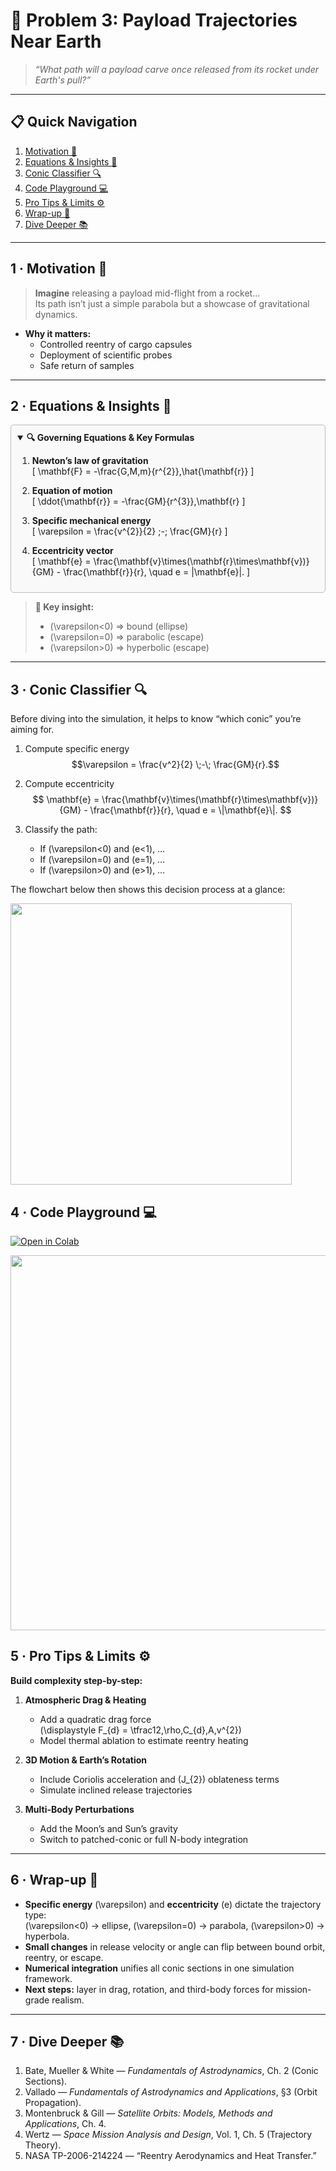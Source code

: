 <!-- ╭────────────────────────────────────────────────╮
     │   🚀  Gravity · Problem 3 — Payload Trajectories Near Earth   │
     ╰────────────────────────────────────────────────╯ -->

# 🚀 **Problem 3: Payload Trajectories Near Earth**

> *“What path will a payload carve once released from its rocket under Earth's pull?”*  

---

## 📋 Quick Navigation
1. [Motivation 🎯](#motivation)  
2. [Equations & Insights 🔭](#theory)  
3. [Conic Classifier 🔍](#classifier)  
4. [Code Playground 💻](#implementation)  
5. [Pro Tips & Limits ⚙️](#limitations)  
6. [Wrap-up 📝](#conclusions)  
7. [Dive Deeper 📚](#references)  

---

<a name="motivation"></a>
## 1 · Motivation 🎯  
> **Imagine** releasing a payload mid-flight from a rocket…  
> Its path isn’t just a simple parabola but a showcase of gravitational dynamics.

- **Why it matters:**  
  - Controlled reentry of cargo capsules  
  - Deployment of scientific probes  
  - Safe return of samples  

---

<a name="theory"></a>
## 2 · Equations & Insights 🔭

<details open style="border:1px solid #bbb; padding:10px; border-radius:5px; background:#f9f9f9;">
<summary><strong>🔍 Governing Equations & Key Formulas</strong></summary>

1. **Newton’s law of gravitation**  
   \[
     \mathbf{F} = -\frac{G\,M\,m}{r^{2}}\,\hat{\mathbf{r}}
   \]

2. **Equation of motion**  
   \[
     \ddot{\mathbf{r}} = -\frac{GM}{r^{3}}\,\mathbf{r}
   \]

3. **Specific mechanical energy**  
   \[
     \varepsilon = \frac{v^{2}}{2} \;-\; \frac{GM}{r}
   \]

4. **Eccentricity vector**  
   \[
     \mathbf{e}
     = \frac{\mathbf{v}\times(\mathbf{r}\times\mathbf{v})}{GM}
       - \frac{\mathbf{r}}{r},
     \quad
     e = \|\mathbf{e}\|.
   \]
</details>

> **🔑 Key insight:**  
> - \(\varepsilon<0\) ⇒ bound (ellipse)  
> - \(\varepsilon=0\) ⇒ parabolic (escape)  
> - \(\varepsilon>0\) ⇒ hyperbolic (escape)

---

<a name="classifier"></a>
## 3 · Conic Classifier 🔍

Before diving into the simulation, it helps to know “which conic” you’re aiming for.

1. Compute specific energy  
   $$\varepsilon = \frac{v^2}{2} \;-\; \frac{GM}{r}.$$

2. Compute eccentricity  
   $$
   \mathbf{e}
     = \frac{\mathbf{v}\times(\mathbf{r}\times\mathbf{v})}{GM}
       - \frac{\mathbf{r}}{r},
   \quad
   e = \|\mathbf{e}\|.
   $$

3. Classify the path:
   - If \(\varepsilon<0\) and \(e<1\), …  
   - If \(\varepsilon=0\) and \(e=1\), …  
   - If \(\varepsilon>0\) and \(e>1\), …

The flowchart below then shows this decision process at a glance:

<img src="https://i.imgur.com/xqE2pB3.png" width="450">

<a name="implementation"></a>
## 4 · Code Playground 💻

[![Open in Colab](https://colab.research.google.com/assets/colab-badge.svg)](https://colab.research.google.com/drive/1gnPgdtP5c-d5Qyq4MSk7X2K-EFL1byAn?usp=sharing)

<img src="https://i.imgur.com/8s36wPD.png" width="600">

<a name="limitations"></a>
## 5 · Pro Tips & Limits ⚙️

**Build complexity step-by-step:**
1. **Atmospheric Drag & Heating**  
   - Add a quadratic drag force  
     \(\displaystyle F_{d} = \tfrac12\,\rho\,C_{d}\,A\,v^{2}\)  
   - Model thermal ablation to estimate reentry heating  

2. **3D Motion & Earth’s Rotation**  
   - Include Coriolis acceleration and \(J_{2}\) oblateness terms  
   - Simulate inclined release trajectories  

3. **Multi-Body Perturbations**  
   - Add the Moon’s and Sun’s gravity  
   - Switch to patched-conic or full N-body integration  

---

<a name="conclusions"></a>
## 6 · Wrap-up 📝

- **Specific energy** \(\varepsilon\) and **eccentricity** \(e\) dictate the trajectory type:  
  \(\varepsilon<0\) → ellipse, \(\varepsilon=0\) → parabola, \(\varepsilon>0\) → hyperbola.  
- **Small changes** in release velocity or angle can flip between bound orbit, reentry, or escape.  
- **Numerical integration** unifies all conic sections in one simulation framework.  
- **Next steps:** layer in drag, rotation, and third-body forces for mission-grade realism.  

---

<a name="references"></a>
## 7 · Dive Deeper 📚

1. Bate, Mueller & White — *Fundamentals of Astrodynamics*, Ch. 2 (Conic Sections).  
2. Vallado — *Fundamentals of Astrodynamics and Applications*, §3 (Orbit Propagation).  
3. Montenbruck & Gill — *Satellite Orbits: Models, Methods and Applications*, Ch. 4.  
4. Wertz — *Space Mission Analysis and Design*, Vol. 1, Ch. 5 (Trajectory Theory).  
5. NASA TP-2006-214224 — “Reentry Aerodynamics and Heat Transfer.”  
